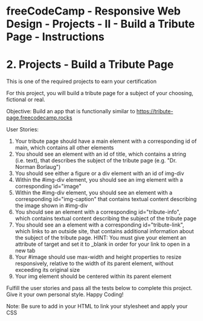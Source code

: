 # freeCodeCamp - Responsive Web Design - Projects - II - Build a Tribute Page - Instructions


# 2. Projects - Build a Tribute Page

This is one of the required projects to earn your certification

For this project, you will build a tribute page for a subject of your choosing, fictional or real.

Objective: Build an app that is functionally similar to https://tribute-page.freecodecamp.rocks

User Stories:

  1.  Your tribute page should have a main element with a corresponding id of main, which contains all other elements
  2.  You should see an element with an id of title, which contains a string (i.e. text), that describes the subject of the tribute page (e.g. "Dr. Norman Borlaug")
  3.  You should see either a figure or a div element with an id of img-div
  4.  Within the #img-div element, you should see an img element with a corresponding id="image"
  5.  Within the #img-div element, you should see an element with a corresponding id="img-caption" that contains textual content describing the image shown in #img-div
  6.  You should see an element with a corresponding id="tribute-info", which contains textual content describing the subject of the tribute page
  7.  You should see an a element with a corresponding id="tribute-link", which links to an outside site, that contains additional information about the subject of the tribute page. HINT: You must give your element an attribute of target and set it to _blank in order for your link to open in a new tab
  8.  Your #image should use max-width and height properties to resize responsively, relative to the width of its parent element, without exceeding its original size
  9.  Your img element should be centered within its parent element

Fulfill the user stories and pass all the tests below to complete this project. Give it your own personal style. Happy Coding!

Note: Be sure to add <link rel="stylesheet" href="styles.css"> in your HTML to link your stylesheet and apply your CSS
